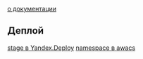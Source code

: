 [о документации](docs-raw/начало%20работы/aboutDocumentation/aboutDocumentation.md)
## Деплой
[stage в Yandex.Deploy](https://deploy.yandex-team.ru/project/search-interfaces_turbo-docs_production)
[namespace в awacs](https://nanny.yandex-team.ru/ui/#/awacs/namespaces/list/turbo_docs_balancer/show/)
